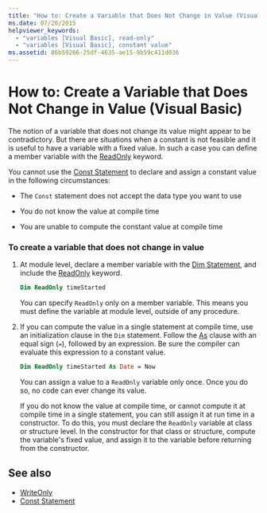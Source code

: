 ```yaml
---
title: "How to: Create a Variable that Does Not Change in Value (Visual Basic)"
ms.date: 07/20/2015
helpviewer_keywords:
  - "variables [Visual Basic], read-only"
  - "variables [Visual Basic], constant value"
ms.assetid: 86b59266-25df-4635-ae15-9b59c411d036
---
```

# How to: Create a Variable that Does Not Change in Value (Visual Basic)

The notion of a variable that does not change its value might appear to be contradictory. But there are situations when a constant is not feasible and it is useful to have a variable with a fixed value. In such a case you can define a member variable with the [ReadOnly](../../../../visual-basic/language-reference/modifiers/readonly.md) keyword.

You cannot use the [Const Statement](../../../../visual-basic/language-reference/statements/const-statement.md) to declare and assign a constant value in the following circumstances:

- The `Const` statement does not accept the data type you want to use

- You do not know the value at compile time

- You are unable to compute the constant value at compile time

### To create a variable that does not change in value

1. At module level, declare a member variable with the [Dim Statement](../../../../visual-basic/language-reference/statements/dim-statement.md), and include the [ReadOnly](../../../../visual-basic/language-reference/modifiers/readonly.md) keyword.

    ```vb
    Dim ReadOnly timeStarted
    ```

    You can specify `ReadOnly` only on a member variable. This means you must define the variable at module level, outside of any procedure.

2. If you can compute the value in a single statement at compile time, use an initialization clause in the `Dim` statement. Follow the [As](../../../../visual-basic/language-reference/statements/as-clause.md) clause with an equal sign (`=`), followed by an expression. Be sure the compiler can evaluate this expression to a constant value.

    ```vb
    Dim ReadOnly timeStarted As Date = Now
    ```

    You can assign a value to a `ReadOnly` variable only once. Once you do so, no code can ever change its value.

    If you do not know the value at compile time, or cannot compute it at compile time in a single statement, you can still assign it at run time in a constructor. To do this, you must declare the `ReadOnly` variable at class or structure level. In the constructor for that class or structure, compute the variable's fixed value, and assign it to the variable before returning from the constructor.

## See also

- [WriteOnly](../../../../visual-basic/language-reference/modifiers/writeonly.md)
- [Const Statement](../../../../visual-basic/language-reference/statements/const-statement.md)
